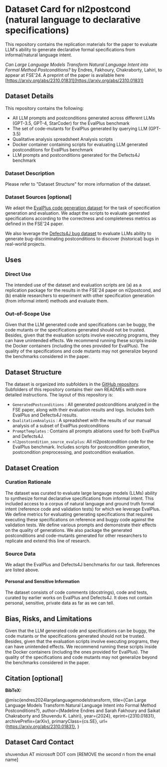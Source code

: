 # Dataset Card for nl2postcond (natural language to declarative specifications)

This repository contains the replication materials for the paper to evaluate LLM's ability to generate declarative formal specifications from informal/natural language intent.

   *Can Large Language Models Transform Natural Language Intent into Formal Method Postconditions?* by Endres, Fakhoury, Chakraborty, Lahiri, to appear at FSE'24. A preprint of the paper is available here [https://arxiv.org/abs/2310.01831](https://arxiv.org/abs/2310.01831)


## Dataset Details

This repository contains the following:

- All LLM prompts and postconditions generated across different LLMs (GPT-3.5, GPT-4, StarCoder) for the EvalPlus benchmark
- The set of code-mutants for EvalPlus generated by querying LLM (GPT-3.5) 
- Qualitative analysis spreadsheet Analysis scripts 
- Docker container containing scripts for evaluating LLM generated postconditions for EvalPlus benchmark
- LLM prompts and postconditions generated for the Defects4J benchmark 


### Dataset Description

Please refer to "Dataset Structure" for more information of the dataset. 

### Dataset Sources [optional]

We adapt the [EvalPlus code generation dataset](https://github.com/evalplus/evalplus) for the task of specification generation and evaluation. We adapt the scripts to evaluate generated specifications according to the correctness and completeness metrics as defined in the FSE'24 paper. 

We also leverage the [Defects4J bug dataset](https://github.com/rjust/defects4j) to evaluate LLMs ability to generate bug-discriminating postconditions to discover (historical) bugs in real-world projects. 

## Uses


### Direct Use

The intended use of the dataset and evaluation scripts are (a) as a replication package for the results in the FSE'24 paper on nl2postcond, and (b) enable researchers to experiment with other specification generation (from informal intent) methods and evaluate them. 

### Out-of-Scope Use

Given that the LLM generated code and specifications can be buggy, the code mutants or the specifications generated should not be trusted. Besides, given that the evaluation scripts involve executing programs, they can have unintended effects. We recommend running these scripts inside the Docker containers (including the ones provided for EvalPlus). The quality of the specifications and code mutants may not generalize beyond the benchmarks considered in the paper. 


## Dataset Structure

The dataset is organized into subfolders in the [GitHub repository](https://github.com/microsoft/nl-2-postcond/tree/main/nl2postcondition-fse2024). 
Subfolders of this repository contains their own READMEs with more detailed instructions. The layout of this repository is:

* `GeneratedPostconditions` : All generated postconditions analyzed in the FSE paper, along with their evaluation results and logs. Includes both EvalPlus and Defects4J results.
* `QualitativeAnalysis` : A spreadsheet with the results of our manual analysis of a subset of EvalPlus postconditions
* `PromptTemplates` : Contains all prompts ablations used for both EvalPlus and Defects4J. 
* `nl2postcondition_source_evalplus`: All nl2postcondition code for the EvalPlus benchmark. Includes scripts for postcondition generation, postcondition preprocessing, and postcondition evaluation.

## Dataset Creation

### Curation Rationale

The dataset was curated to evaluate large langauge models (LLMs) ability to synthesize formal declarative specifications from informal intent. This included access to a corpus of natural language and ground truth formal intent (reference code and validation tests) for which we leverage EvalPlus. We define metrics for evaluating generating specifications that requires executing these specifications on reference and buggy code against the validation tests. We define various prompts and demonstrate their effects on the quality of generations. We also package the generated postconditions and code-mutants generated for other researchers to replicate and extend this line of research. 

### Source Data

We adapt the EvalPlus and Defects4J benchmarks for our task. References are listed above. 

#### Personal and Sensitive Information

The dataset consists of code comments (docstrings), code and tests, curated by earlier works on EvalPlus and Defects4J. It does not contain personal, sensitive, private data as far as we can tell.  

## Bias, Risks, and Limitations

Given that the LLM generated code and specifications can be buggy, the code mutants or the specifications generated should not be trusted. Besides, given that the evaluation scripts involve executing programs, they can have unintended effects. We recommend running these scripts inside the Docker containers (including the ones provided for EvalPlus). The quality of the specifications and code mutants may not generalize beyond the benchmarks considered in the paper. 


## Citation [optional]

**BibTeX:**

@misc{endres2024largelanguagemodelstransform,
      title={Can Large Language Models Transform Natural Language Intent into Formal Method Postconditions?}, 
      author={Madeline Endres and Sarah Fakhoury and Saikat Chakraborty and Shuvendu K. Lahiri},
      year={2024},
      eprint={2310.01831},
      archivePrefix={arXiv},
      primaryClass={cs.SE},
      url={https://arxiv.org/abs/2310.01831}, 
}

## Dataset Card Contact

shuvendun AT microsoft DOT com [REMOVE the second n from the email name]
